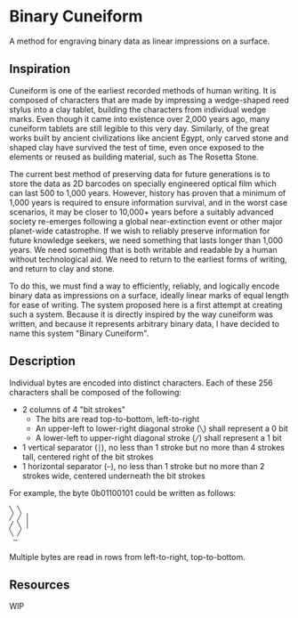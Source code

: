 # Binary Cuneiform
A method for engraving binary data as linear impressions on a surface.

## Inspiration
Cuneiform is one of the earliest recorded methods of human writing. It is composed of characters that are made by impressing a wedge-shaped reed stylus into a clay tablet, building the characters from individual wedge marks. Even though it came into existence over 2,000 years ago, many cuneiform tablets are still legible to this very day. Similarly, of the great works built by ancient civilizations like ancient Egypt, only carved stone and shaped clay have survived the test of time, even once exposed to the elements or reused as building material, such as The Rosetta Stone.

The current best method of preserving data for future generations is to store the data as 2D barcodes on specially engineered optical film which can last 500 to 1,000 years. However, history has proven that a minimum of 1,000 years is required to ensure information survival, and in the worst case scenarios, it may be closer to 10,000+ years before a suitably advanced society re-emerges following a global near-extinction event or other major planet-wide catastrophe. If we wish to reliably preserve information for future knowledge seekers, we need something that lasts longer than 1,000 years. We need something that is both writable and readable by a human without technological aid. We need to return to the earliest forms of writing, and return to clay and stone.

To do this, we must find a way to efficiently, reliably, and logically encode binary data as impressions on a surface, ideally linear marks of equal length for ease of writing. The system proposed here is a first attempt at creating such a system. Because it is directly inspired by the way cuneiform was written, and because it represents arbitrary binary data, I have decided to name this system "Binary Cuneiform".

## Description
Individual bytes are encoded into distinct characters. Each of these 256 characters shall be composed of the following:
- 2 columns of 4 "bit strokes"
  - The bits are read top-to-bottom, left-to-right
  - An upper-left to lower-right diagonal stroke (`╲`) shall represent a 0 bit
  - A lower-left to upper-right diagonal stroke (`╱`) shall represent a 1 bit
- 1 vertical separator (`│`), no less than 1 stroke but no more than 4 strokes tall, centered right of the bit strokes
- 1 horizontal separator (`─`), no less than 1 stroke but no more than 2 strokes wide, centered underneath the bit strokes

For example, the byte 0b01100101 could be written as follows:
```
╲ ╲
╱ ╱ │
╱ ╲ │
╲ ╱
 ─
```

Multiple bytes are read in rows from left-to-right, top-to-bottom.

## Resources
WIP